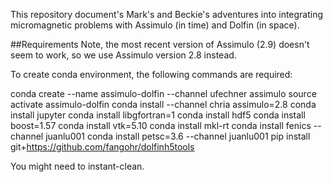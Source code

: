 This repository document's Mark's and Beckie's adventures into integrating
micromagnetic problems with Assimulo (in time) and Dolfin (in space).

##Requirements
Note, the most recent version of Assimulo (2.9) doesn't seem to work, so we use
Assimulo version 2.8 instead.

To create conda environment, the following commands are required:

conda create --name assimulo-dolfin --channel ufechner assimulo
source activate assimulo-dolfin
conda install --channel chria assimulo=2.8
conda install jupyter
conda install libgfortran=1
conda install hdf5
conda install boost=1.57
conda install vtk=5.10
conda install mkl-rt
conda install fenics --channel juanlu001
conda install petsc=3.6 --channel juanlu001
pip install git+https://github.com/fangohr/dolfinh5tools

You might need to instant-clean.